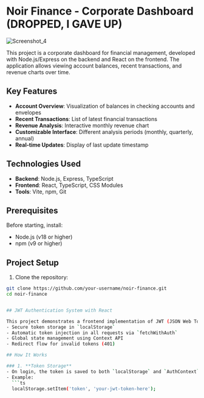 # Noir Finance - Corporate Dashboard (DROPPED, I GAVE UP)

![Screenshot_4](https://github.com/user-attachments/assets/4b9060d4-87a2-445a-8861-3d0928f3ebd5)


This project is a corporate dashboard for financial management, developed with Node.js/Express on the backend and React on the frontend. The application allows viewing account balances, recent transactions, and revenue charts over time.

## Key Features

- **Account Overview**: Visualization of balances in checking accounts and envelopes
- **Recent Transactions**: List of latest financial transactions
- **Revenue Analysis**: Interactive monthly revenue chart
- **Customizable Interface**: Different analysis periods (monthly, quarterly, annual)
- **Real-time Updates**: Display of last update timestamp

## Technologies Used

- **Backend**: Node.js, Express, TypeScript
- **Frontend**: React, TypeScript, CSS Modules
- **Tools**: Vite, npm, Git

## Prerequisites

Before starting, install:
- Node.js (v18 or higher)
- npm (v9 or higher)

## Project Setup

1. Clone the repository:
```bash
git clone https://github.com/your-username/noir-finance.git
cd noir-finance


## JWT Authentication System with React  

This project demonstrates a frontend implementation of JWT (JSON Web Token) authentication with:  
- Secure token storage in `localStorage`  
- Automatic token injection in all requests via `fetchWithAuth`  
- Global state management using Context API  
- Redirect flow for invalid tokens (401)  

## How It Works  

### 1. **Token Storage**  
- On login, the token is saved to both `localStorage` and `AuthContext` state  
- Example:  
  ```ts
  localStorage.setItem('token', 'your-jwt-token-here');

